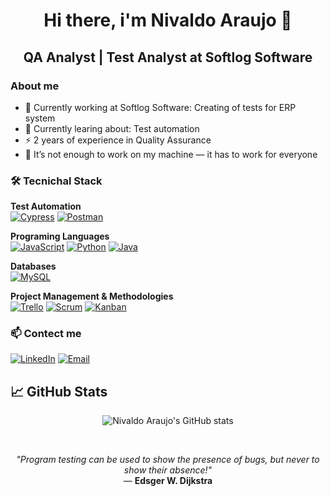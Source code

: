 #  <p align="center">Hi there, i'm Nivaldo Araujo 👋</p>

## <p align="center">QA Analyst | Test Analyst at Softlog Software</p>
 

### About me

- 🔭 Currently working at Softlog Software: Creating of tests for ERP system
- 🌱 Currently learing about: Test automation
- ⚡ 2 years of experience in Quality Assurance
- 💬 It’s not enough to work on my machine — it has to work for everyone

### 🛠️ Tecnichal Stack

**Test Automation**<br>
[![Cypress](https://img.shields.io/badge/Cypress-17202C?style=for-the-badge&logo=cypress&logoColor=white)](https://www.cypress.io/)
[![Postman](https://img.shields.io/badge/Postman-FF6C37?style=for-the-badge&logo=postman&logoColor=white)](https://www.postman.com/)

**Programing Languages**<br>
[![JavaScript](https://img.shields.io/badge/JavaScript-F7DF1E?style=for-the-badge&logo=javascript&logoColor=black)](https://developer.mozilla.org/docs/Web/JavaScript)
[![Python](https://img.shields.io/badge/Python-3776AB?style=for-the-badge&logo=python&logoColor=white)](https://www.python.org/)
[![Java](https://img.shields.io/badge/Java-007396?style=for-the-badge&logo=java&logoColor=white)](https://www.java.com/)

**Databases**<br>
[![MySQL](https://img.shields.io/badge/MySQL-4479A1?style=for-the-badge&logo=mysql&logoColor=white)](https://www.mysql.com/)

**Project Management & Methodologies**<br>
[![Trello](https://img.shields.io/badge/Trello-0052CC?style=for-the-badge&logo=trello&logoColor=white)](https://trello.com/)
[![Scrum](https://img.shields.io/badge/Scrum-6DB33F?style=for-the-badge&logo=Scrum&logoColor=white)](https://www.scrum.org/)
[![Kanban](https://img.shields.io/badge/Kanban-003B5C?style=for-the-badge&logo=kanban&logoColor=white)](https://kanbanize.com/kanban-resources/getting-started/what-is-kanban)

### 📫 Contect me
[![LinkedIn](https://img.shields.io/badge/LinkedIn-blue?style=for-the-badge&logo=linkedin)](https://www.linkedin.com/in/nivaldo-araujo)
[![Email](https://img.shields.io/badge/Email-red?style=for-the-badge&logo=gmail)](mailto:nivaldo.s.a.jr@gmail.com)

## 📈  GitHub Stats
<p align="center">
  <img src="https://github-readme-stats.vercel.app/api?username=AraujoNivaldo&show_icons=true&theme=radical" alt="Nivaldo Araujo's GitHub stats" />
</p>

<br>

<p align="center"><em>"Program testing can be used to show the presence of bugs, but never to show their absence!"</em><br>— <strong>Edsger W. Dijkstra</strong></p>

